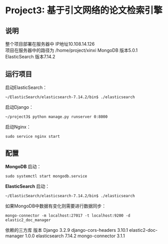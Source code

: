 # Project3: 基于引文网络的论文检索引擎
 
##  说明

整个项目部署在服务器中 IP地址10.108.14.126<br>
项目在服务器中的路径为 /home/project/xinxi
MongoDB 版本5.0.1
ElasticSearch 版本7.14.2


##  运行项目
启动ElasticSearch：<br>

    ~/ElasticSearch/elasticsearch-7.14.2/bin$ ./elasticsearch

启动Django：<br>

    ~/project3$ python manage.py runserver 0:8000

启动Nginx：<br>

    sudo service nginx start


##  配置
**MongoDB**
启动：
    
    sudo systemctl start mongodb.service
    
**ElasticSearch**
启动： 
    
    ~/ElasticSearch/elasticsearch-7.14.2/bin$ ./elasticsearch
      
如果MongoDB中数据有变化则需要进行数据同步：<br>
    
    mongo-connector -m localhost:27017 -t localhost:9200 -d elastic2_doc_manager


依赖的三方库               版本
Django                  3.2.9
django-cors-headers     3.10.1
elastic2-doc-manager    1.0.0
elasticsearch           7.14.2
mongo-connector         3.1.1
